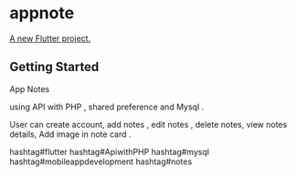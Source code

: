 # appnote

[A new Flutter project.](https://github.com/Abdaltawab/Note_App/assets/100976388/047c3744-d3ab-4f8c-a73c-4683bd6c0737)

## Getting Started

App Notes 

using API with PHP , shared preference and Mysql .

User can create account,
 add notes ,
 edit notes , 
delete notes,
 view notes details,
Add image in note card .
 

hashtag#flutter hashtag#ApiwithPHP hashtag#mysql
hashtag#mobileappdevelopment hashtag#notes
